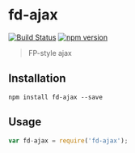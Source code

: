 # fd-ajax

[![Build Status](https://travis-ci.org/fp-dom/fd-ajax.svg)](https://travis-ci.org/fp-dom/fd-ajax) [![npm version](https://badge.fury.io/js/fd-ajax.svg)](http://badge.fury.io/js/fd-ajax)
> FP-style ajax


## Installation

`npm install fd-ajax --save`

## Usage

```js
var fd-ajax = require('fd-ajax');
```
